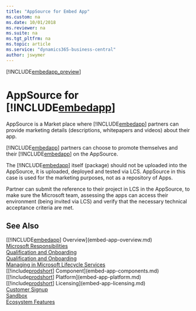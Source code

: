 ```yaml
---
title: "AppSource for Embed App"
ms.custom: na
ms.date: 10/01/2018
ms.reviewer: na
ms.suite: na
ms.tgt_pltfrm: na
ms.topic: article
ms.service: "dynamics365-business-central"
author: jswymer
---
```

[!INCLUDE[embedapp_preview](../developer/includes/embedapp_preview.md)]

# AppSource for [!INCLUDE[embedapp](../developer/includes/embedapp.md)]
  
AppSource is a Market place where [!INCLUDE[embedapp](../developer/includes/embedapp.md)] partners can provide marketing details (descriptions, whitepapers and videos) about their app.

[!INCLUDE[embedapp](../developer/includes/embedapp.md)] partners can choose to promote themselves and their [!INCLUDE[embedapp](../developer/includes/embedapp.md)] on the AppSource.

The [!INCLUDE[embedapp](../developer/includes/embedapp.md)] itself (package) should not be uploaded into the AppSource, it is uploaded, deployed and tested via LCS. AppSource in this case is used for the marketing purposes, not as a repository of Apps.
  
Partner can submit the reference to their project in LCS in the AppSource, to make sure the Microsoft team, assessing the apps can access their environment (being invited via LCS) and verify that the necessary technical acceptance criteria are met. 

## See Also  
[[!INCLUDE[embedapp](../developer/includes/embedapp.md)] Overview](embed-app-overview.md)  
[Microsoft Responsibilities](embed-app-microsoft-responsibilities.md)   
[Qualification and Onboarding](embed-app-qualifications-onboarding.md)  
[Qualification and Onboarding](embed-app-qualifications-onboarding.md)  
[Managing in Microsoft Lifecycle Services](embed-app-lifecycle-services.md)  
[[!include[prodshort](../developer/includes/prodshort.md)] Component](embed-app-components.md)  
[[!include[prodshort](../developer/includes/prodshort.md)] Platform](embed-app-platform.md)  
[[!include[prodshort](../developer/includes/prodshort.md)] Licensing](embed-app-licensing.md)  
[Customer Signup](embed-app-customer-signup.md)  
[Sandbox](embed-app-sandbox.md)  
[Ecosystem Features](embed-app-ecosystem.md)  

